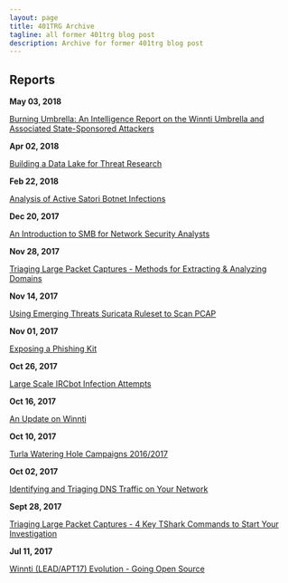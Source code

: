 ```yaml
---
layout: page
title: 401TRG Archive
tagline: all former 401trg blog post
description: Archive for former 401trg blog post
---
```


## Reports

**May 03, 2018**

[Burning Umbrella: An Intelligence Report on the Winnti Umbrella and Associated State-Sponsored Attackers](pages/burning-umbrella.html)

**Apr 02, 2018**

[Building a Data Lake for Threat Research](pages/building-a-data-lake-for-threat-research.html)

**Feb 22, 2018**

[Analysis of Active Satori Botnet Infections](pages/analysis-of-active-satori-botnet-infections.html)

**Dec 20, 2017**

[An Introduction to SMB for Network Security Analysts](pages/an-introduction-to-smb-for-network-security-analysts.html)

**Nov 28, 2017**

[Triaging Large Packet Captures - Methods for Extracting & Analyzing Domains](pages/triaging-large-packet-captures-methods-for-extracting-analyzing-domains.html)

**Nov 14, 2017**

[Using Emerging Threats Suricata Ruleset to Scan PCAP](pages/using-emergingthreats-suricata-ruleset-to-scan-pcap.html)

**Nov 01, 2017**

[Exposing a Phishing Kit](pages/exposing-a-phishing-kit.html)

**Oct 26, 2017**

[Large Scale IRCbot Infection Attempts](pages/large_scale_ircbot_infection_attempts.html)

**Oct 16, 2017**

[An Update on Winnti](pages/an-update-on-winnti.html)

**Oct 10, 2017**

[Turla Watering Hole Campaigns 2016/2017](pages/turla-watering-hole-campaigns-2016-2017.html)

**Oct 02, 2017**

[Identifying and Triaging DNS Traffic on Your Network](pages/identifying-and-triaging-dns-traffic-on-your-network.html)

**Sept 28, 2017**

[Triaging Large Packet Captures - 4 Key TShark Commands to Start Your Investigation](pages/triaging-large-packet-captures-4-key-tshark-commands-to-start-your-investigation.html)

**Jul 11, 2017**

[Winnti (LEAD/APT17) Evolution - Going Open Source](pages/winnti-evolution-going-open-source.html)
